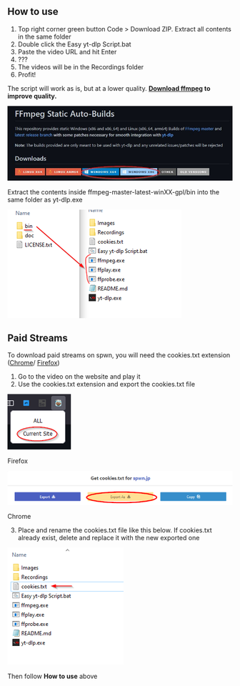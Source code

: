 ## How to use

1. Top right corner green button Code > Download ZIP. Extract all contents in the same folder
2. Double click the Easy yt-dlp Script.bat
3. Paste the video URL and hit Enter
4. ???
5. The videos will be in the Recordings folder
6. Profit!

The script will work as is, but at a lower quality. **[Download ffmpeg](https://github.com/yt-dlp/FFmpeg-Builds#ffmpeg-static-auto-builds) to improve quality.**

![Download link](Images/downloadlink.jpg)

Extract the contents inside ffmpeg-master-latest-winXX-gpl/bin into the same folder as yt-dlp.exe

![Extraction path](Images/extractionpath2.png)

## Paid Streams

To download paid streams on spwn, you will need the cookies.txt extension ([Chrome](https://chrome.google.com/webstore/detail/get-cookiestxt/bgaddhkoddajcdgocldbbfleckgcbcid)/ [Firefox](https://addons.mozilla.org/en-US/firefox/addon/cookies-txt/))

1. Go to the video on the website and play it
2. Use the cookies.txt extension and export the cookies.txt file

![firefox cookies export](Images/firefoxcookiesexample.png)

Firefox

![chrome cookies export](Images/chromecookiesexample.png)

Chrome

3. Place and rename the cookies.txt file like this below. If cookies.txt already exist, delete and replace it with the new exported one

![cookies path](Images/cookiespath2.png)

Then follow **How to use** above
